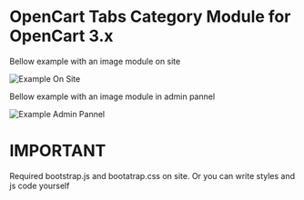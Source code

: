 # OpenCart Tabs Category Module for OpenCart 3.x

Bellow example with an image module on site

![Example On Site](https://github.com/azikooo777/opencart-category-tab-module/blob/master/images/example-1.png)

Bellow example with an image module in admin pannel

![Example Admin Pannel](https://github.com/azikooo777/opencart-category-tab-module/blob/master/images/example-2.png)

# IMPORTANT

Required bootstrap.js and bootatrap.css on site. Or you can write styles and js code yourself
